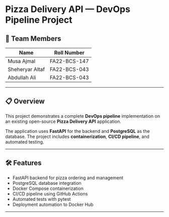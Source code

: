 # Pizza Delivery API — DevOps Pipeline Project

## 👥 Team Members

| Name             | Roll Number      |
|-----------------|----------------|
| Musa Ajmal       | FA22-BCS-147    |
| Sheheryar Altaf  | FA22-BCS-043    |
| Abdullah Ali     | FA22-BCS-043    |

---

## 📋 Overview

This project demonstrates a complete **DevOps pipeline** implementation on an existing open-source **Pizza Delivery API** application.  

The application uses **FastAPI** for the backend and **PostgreSQL** as the database. The project includes **containerization**, **CI/CD pipeline**, and automated testing.

---

## 🛠️ Features

- FastAPI backend for pizza ordering and management
- PostgreSQL database integration
- Docker Compose containerization
- CI/CD pipeline using GitHub Actions
- Automated tests with pytest
- Deployment automation to Docker Hub

---
